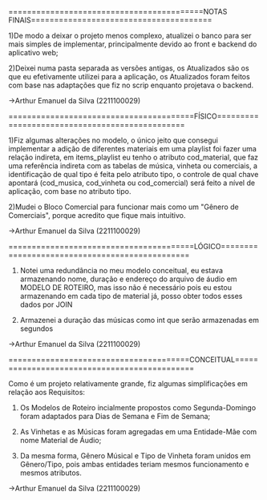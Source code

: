 ==========================================NOTAS FINAIS=======================================

1)De modo a deixar o projeto menos complexo, atualizei o banco para ser mais simples de implementar, principalmente devido ao front e backend do aplicativo web;

2)Deixei numa pasta separada as versões antigas, os Atualizados são os que eu efetivamente utilizei para a aplicação, os Atualizados foram feitos com base nas adaptações que fiz no scrip enquanto projetava o backend.


->Arthur Emanuel da Silva (2211100029)

========================================FÍSICO===============================================

1)Fiz algumas alterações no modelo, o único jeito que consegui implementar a adição de diferentes materiais em uma playlist foi fazer uma relação indireta, em items_playlist eu tenho o atributo cod_material, que faz uma referência indireta com as tabelas de música, vinheta ou comerciais, a identificação de qual tipo é feita pelo atributo tipo, o controle de qual chave apontará (cod_musica, cod_vinheta ou cod_comercial) será feito a nível de aplicação, com base no atributo tipo.

2)Mudei o Bloco Comercial para funcionar mais como um "Gênero de Comerciais", porque acredito que fique mais intuitivo.

->Arthur Emanuel da Silva (2211100029)

========================================LÓGICO===============================================

1) Notei uma redundância no meu modelo conceitual, eu estava armazenando nome, duração e endereço do arquivo de áudio em MODELO DE ROTEIRO, 
mas isso não é necessário pois eu estou armazenando em cada tipo de material já, posso obter todos esses dados por JOIN

2) Armazenei a duração das músicas como int que serão armazenadas em segundos

->Arthur Emanuel da Silva (2211100029)

=======================================CONCEITUAL=============================================

Como é um projeto relativamente grande, fiz algumas simplificações em relação aos Requisitos:

1) Os Modelos de Roteiro incialmente propostos como Segunda-Domingo foram adaptados para Dias de Semana e Fim de Semana;

2) As Vinhetas e as Músicas foram agregadas em uma Entidade-Mãe com nome Material de Áudio;

3) Da mesma forma, Gênero Músical e Tipo de Vinheta foram unidos em Gênero/Tipo, pois ambas entidades teriam mesmos funcionamento e mesmos atributos.

->Arthur Emanuel da Silva (2211100029)
                                                                                                                
